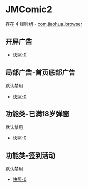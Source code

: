 # JMComic2

存在 4 规则组 - [com.jiaohua_browser](/src/apps/com.jiaohua_browser.ts)

## 开屏广告

- [快照-0](https://i.gkd.li/import/14141773)

## 局部广告-首页底部广告

默认禁用

- [快照-0](https://i.gkd.li/import/14141810)

## 功能类-已满18岁弹窗

默认禁用

- [快照-0](https://i.gkd.li/import/14141809)

## 功能类-签到活动

默认禁用

- [快照-0](https://i.gkd.li/import/14141807)

